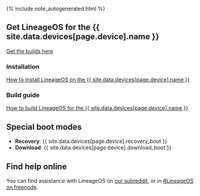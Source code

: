 {% include note_autogenerated.html %}

## Get LineageOS for the {{ site.data.devices[page.device].name }}
[Get the builds here](https://download.lineageos.org/{{site.data.devices[page.device].codename}})

### Installation
[How to install LineageOS on the {{ site.data.devices[page.device].name }}](Install_for_{{site.data.devices[page.device].codename}}.html)

### Build guide
[How to build LineageOS for the {{ site.data.devices[page.device].name }}](Build_for_{{site.data.devices[page.device].codename}}.html)

## Special boot modes

* **Recovery**: {{ site.data.devices[page.device].recovery_boot }}
* **Download**: {{ site.data.devices[page.device].download_boot }}

## Find help online

You can find assistance with LineageOS on [our subreddit](https://reddit.com/r/LineageOS), or in [#LineageOS on freenode](https://webchat.freenode.net/?channels=LineageOS).
